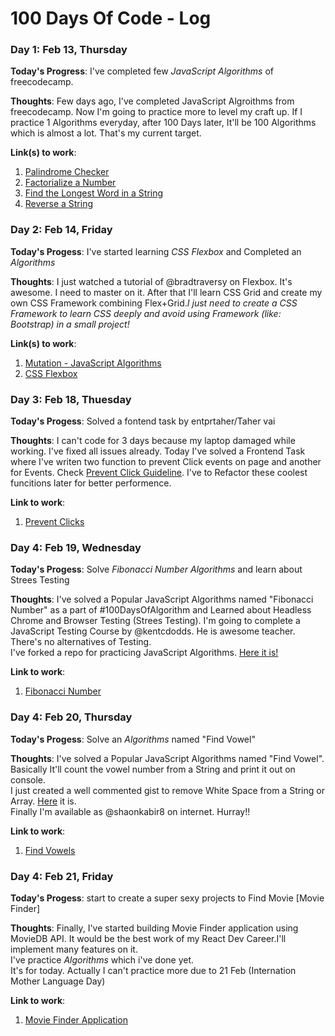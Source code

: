 # 100 Days Of Code - Log

### Day 1: Feb 13, Thursday

**Today's Progress**: I've completed few _JavaScript Algorithms_ of freecodecamp.

**Thoughts**: Few days ago, I've completed JavaScript Algroithms from freecodecamp. Now I'm going to practice more to level my craft up. If I practice 1 Algorithms everyday, after 100 Days later, It'll be 100 Algorithms which is almost a lot. That's my current target.

**Link(s) to work**:
1. [Palindrome Checker](https://github.com/shaonkabir8/JavaScript-algorithms/blob/master/palindrome-checker.js)
2. [Factorialize a Number](https://github.com/shaonkabir8/JavaScript-algorithms/blob/master/factorize_a_number.js)
3. [Find the Longest Word in a String](https://github.com/shaonkabir8/JavaScript-algorithms/blob/master/longest-word-finder.js)
4. [Reverse a String](https://github.com/shaonkabir8/JavaScript-algorithms/blob/master/reverse-a-string.js)

### Day 2: Feb 14, Friday

**Today's Progess**: I've started learning _CSS Flexbox_ and Completed an _Algorithms_

**Thoughts**: I just watched a tutorial of @bradtraversy on Flexbox. It's awesome. I need to master on it. After that I'll learn CSS Grid and create my own CSS Framework combining Flex+Grid._I just need to create a CSS Framework to learn CSS deeply and avoid using Framework (like: Bootstrap) in a small project!_

**Link(s) to work**:
1. [Mutation - JavaScript Algorithms](https://github.com/shaonkabir8/JavaScript-algorithms/blob/master/mutation.js)
2. [CSS Flexbox](https://github.com/shaonkabir8/learn-flex/tree/master)

### Day 3: Feb 18, Thuesday

**Today's Progess**: Solved a fontend task by entprtaher/Taher vai

**Thoughts**: I can't code for 3 days because my laptop damaged while working. I've fixed all issues already.
Today I've solved a Frontend Task where I've writen two function to prevent Click events on page and another for Events.
Check [Prevent Click Guideline](https://github.com/automatio-co/automatio-intro-tasks/blob/master/Tasks/Front_End/Front_End_Task_Prevent_Clicks.md).
I've to Refactor these coolest funcitions later for better performence. 

**Link to work**:
1. [Prevent Clicks](https://github.com/shaonkabir8/frontend-task)

### Day 4: Feb 19, Wednesday

**Today's Progess**: Solve _Fibonacci Number Algorithms_ and learn about Strees Testing

**Thoughts**: I've solved a Popular JavaScript Algorithms named "Fibonacci Number" as a part of #100DaysOfAlgorithm and Learned about Headless Chrome and Browser Testing (Strees Testing).
I'm going to complete a JavaScript Testing Course by @kentcdodds. He is awesome teacher. There's no alternatives of Testing.\
I've forked a repo for practicing JavaScript Algorithms. [Here it is!](https://github.com/shaonkabir8/awesome-algorithms)

**Link to work**:
1. [Fibonacci Number](https://github.com/shaonkabir8/JavaScript-algorithms/blob/master/fibonacci.js)

### Day 4: Feb 20, Thursday

**Today's Progess**: Solve an _Algorithms_ named "Find Vowel"

**Thoughts**: I've solved a Popular JavaScript Algorithms named "Find Vowel". Basically It'll count the vowel number from a String and print it out on console.\
I just created a well commented gist to remove White Space from a String or Array. [Here](https://gist.github.com/shaonkabir8/9cdbf5116e0f45b6578d1287e11cbb28) it is.\
Finally I'm available as @shaonkabir8 on internet. Hurray!!

**Link to work**:
1. [Find Vowels](https://github.com/shaonkabir8/JavaScript-algorithms/blob/master/find-vowels.js)

### Day 4: Feb 21, Friday

**Today's Progess**: start to create a super sexy projects to Find Movie [Movie Finder]

**Thoughts**: Finally, I've started building Movie Finder application using MovieDB API. It would be the best work of my React Dev Career.I'll implement many features on it.\
I've practice _Algorithms_ which i've done yet.\
It's for today. Actually I can't practice more due to 21 Feb (Internation Mother Language Day)

**Link to work**:
1. [Movie Finder Application](https://github.com/shaonkabir8/movie-finder)